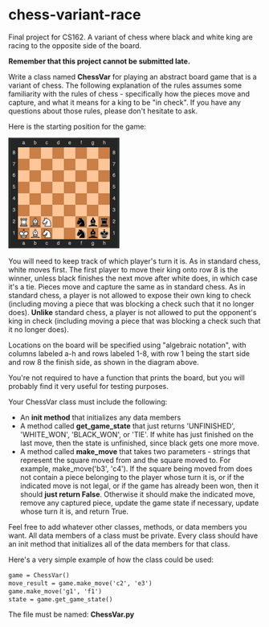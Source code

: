 # chess-variant-race
Final project for CS162. A variant of chess where black and white king are racing to the opposite side of the board.

**Remember that this project cannot be submitted late.**

Write a class named **ChessVar** for playing an abstract board game that is a variant of chess. The following explanation of the rules assumes some familiarity with the rules of chess - specifically how the pieces move and capture, and what it means for a king to be "in check". If you have any questions about those rules, please don't hesitate to ask.

Here is the starting position for the game:

![starting position for game](starting_position.png "starting position for game")

You will need to keep track of which player's turn it is. As in standard chess, white moves first. The first player to move their king onto row 8 is the winner, unless black finishes the next move after white does, in which case it's a tie. Pieces move and capture the same as in standard chess. As in standard chess, a player is not allowed to expose their own king to check (including moving a piece that was blocking a check such that it no longer does). **Unlike** standard chess, a player is not allowed to put the opponent's king in check (including moving a piece that was blocking a check such that it no longer does).

Locations on the board will be specified using "algebraic notation", with columns labeled a-h and rows labeled 1-8, with row 1 being the start side and row 8 the finish side, as shown in the diagram above.

You're not required to have a function that prints the board, but you will probably find it very useful for testing purposes.

Your ChessVar class must include the following:
* An **init method** that initializes any data members
* A method called **get_game_state** that just returns 'UNFINISHED', 'WHITE_WON', 'BLACK_WON', or 'TIE'. If white has just finished on the last move, then the state is unfinished, since black gets one more move.
* A method called **make_move** that takes two parameters - strings that represent the square moved from and the square moved to.  For example, make_move('b3', 'c4').  If the square being moved from does not contain a piece belonging to the player whose turn it is, or if the indicated move is not legal, or if the game has already been won, then it should **just return False**.  Otherwise it should make the indicated move, remove any captured piece, update the game state if necessary, update whose turn it is, and return True.

Feel free to add whatever other classes, methods, or data members you want.  All data members of a class must be private.  Every class should have an init method that initializes all of the data members for that class.

Here's a very simple example of how the class could be used:
```
game = ChessVar()
move_result = game.make_move('c2', 'e3')
game.make_move('g1', 'f1')
state = game.get_game_state()
```
The file must be named: **ChessVar.py**
